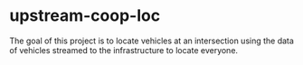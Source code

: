 # upstream-coop-loc
The goal of this project is to locate vehicles at an intersection using the data of vehicles streamed to the infrastructure to locate everyone. 
